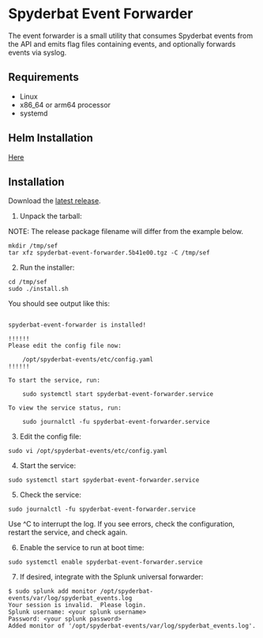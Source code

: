# Spyderbat Event Forwarder

The event forwarder is a small utility that consumes Spyderbat events from the API and emits flag files containing events, and optionally forwards events via syslog.

## Requirements

- Linux
- x86_64 or arm64 processor
- systemd

## Helm Installation
[Here](helm-chart/event-forwarder/README.md)

## Installation

Download the [latest release](https://github.com/spyderbat/event-forwarder/releases).

1. Unpack the tarball:

NOTE: The release package filename will differ from the example below.

```
mkdir /tmp/sef
tar xfz spyderbat-event-forwarder.5b41e00.tgz -C /tmp/sef
```

2. Run the installer:

```
cd /tmp/sef
sudo ./install.sh
```

You should see output like this:

```

spyderbat-event-forwarder is installed!

!!!!!!
Please edit the config file now:

    /opt/spyderbat-events/etc/config.yaml
!!!!!!

To start the service, run:

    sudo systemctl start spyderbat-event-forwarder.service

To view the service status, run:

    sudo journalctl -fu spyderbat-event-forwarder.service

```

3. Edit the config file:

`sudo vi /opt/spyderbat-events/etc/config.yaml`

4. Start the service:

`sudo systemctl start spyderbat-event-forwarder.service`

5. Check the service:

`sudo journalctl -fu spyderbat-event-forwarder.service`

Use ^C to interrupt the log. If you see errors, check the configuration, restart the service, and check again.

6. Enable the service to run at boot time:

`sudo systemctl enable spyderbat-event-forwarder.service`

7. If desired, integrate with the Splunk universal forwarder:

```
$ sudo splunk add monitor /opt/spyderbat-events/var/log/spyderbat_events.log
Your session is invalid.  Please login.
Splunk username: <your splunk username>
Password: <your splunk password>
Added monitor of '/opt/spyderbat-events/var/log/spyderbat_events.log'.
```
